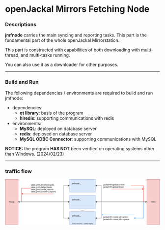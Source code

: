 # openJackal Mirrors Fetching Node

### Descriptions

**jmfnode** carries the main syncing and reporting tasks. This part is the fundamental part of the whole openJackal Mirrorstation.

This part is constructed with capabilities of both downloading with multi-thread, and multi-tasks running.

You can also use it as a downloader for other purposes.

------

### Build and Run

The following dependencies / environments are required to build and run jmfnode:
+ dependencies:
    + **qt library**: basis of the program
    + **hiredis**: supporting communications with redis
+ environments:
    + **MySQL**: deployed on database server
    + **redis**: deployed on database server
    + **MySQL ODBC Connector**: supporting communications with MySQL

**NOTICE:** the program **HAS NOT** been verified on operating systems other than Windows. (2024/02/23)

------

### traffic flow
![traffic_arch](../../res/jmfnode/traffic_jmfnode.svg)